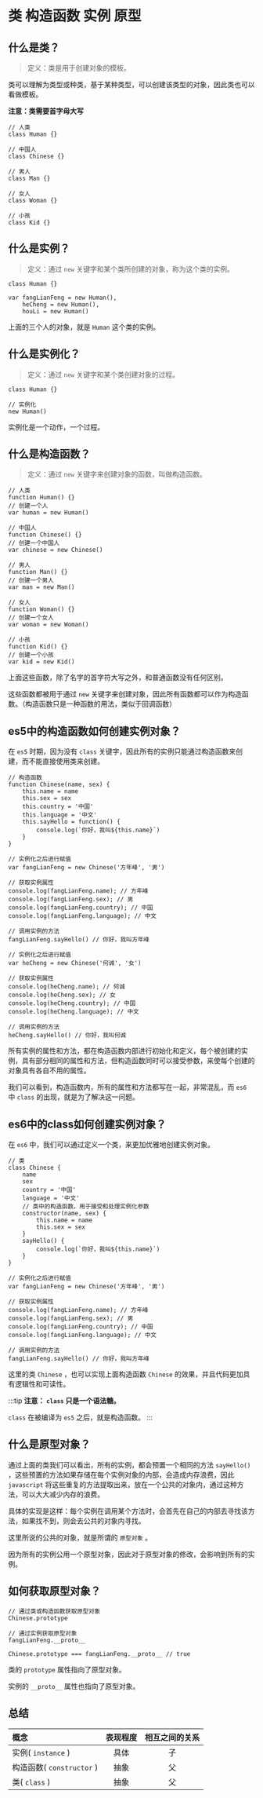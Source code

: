# 类 构造函数 实例 原型

## 什么是类？

> 定义：类是用于创建对象的模板。

类可以理解为类型或种类，基于某种类型，可以创建该类型的对象，因此类也可以看做模板。

**注意：类需要首字母大写**

```JS
// 人类
class Human {}

// 中国人
class Chinese {}

// 男人
class Man {}

// 女人
class Woman {}

// 小孩
class Kid {}
```

## 什么是实例？

> 定义：通过 `new` 关键字和某个类所创建的对象，称为这个类的实例。

```JS
class Human {}

var fangLianFeng = new Human(),
    heCheng = new Human(),
    houLi = new Human()
```

上面的三个人的对象，就是 `Human` 这个类的实例。

## 什么是实例化？

> 定义：通过 `new` 关键字和某个类创建对象的过程。

```JS
class Human {}

// 实例化
new Human()
```

实例化是一个动作，一个过程。

## 什么是构造函数？

> 定义：通过 `new` 关键字来创建对象的函数，叫做构造函数。

```JS
// 人类
function Human() {}
// 创建一个人
var human = new Human()

// 中国人
function Chinese() {}
// 创建一个中国人
var chinese = new Chinese()

// 男人
function Man() {}
// 创建一个男人
var man = new Man()

// 女人
function Woman() {}
// 创建一个女人
var woman = new Woman()

// 小孩
function Kid() {}
// 创建一个小孩
var kid = new Kid()
```

上面这些函数，除了名字的首字符大写之外，和普通函数没有任何区别。

这些函数都被用于通过 `new` 关键字来创建对象，因此所有函数都可以作为构造函数。（构造函数只是一种函数的用法，类似于回调函数）

## es5中的构造函数如何创建实例对象？

在 `es5` 时期，因为没有 `class` 关键字，因此所有的实例只能通过构造函数来创建，而不能直接使用类来创建。

```JS
// 构造函数
function Chinese(name, sex) {
    this.name = name
    this.sex = sex
    this.country = '中国'
    this.language = '中文'
    this.sayHello = function() {
        console.log(`你好，我叫${this.name}`)
    }
}

// 实例化之后进行赋值
var fangLianFeng = new Chinese('方年峰', '男')

// 获取实例属性
console.log(fangLianFeng.name); // 方年峰
console.log(fangLianFeng.sex); // 男
console.log(fangLianFeng.country); // 中国
console.log(fangLianFeng.language); // 中文

// 调用实例的方法
fangLianFeng.sayHello() // 你好，我叫方年峰

// 实例化之后进行赋值
var heCheng = new Chinese('何诚', '女')

// 获取实例属性
console.log(heCheng.name); // 何诚
console.log(heCheng.sex); // 女
console.log(heCheng.country); // 中国
console.log(heCheng.language); // 中文

// 调用实例的方法
heCheng.sayHello() // 你好，我叫何诚
```

所有实例的属性和方法，都在构造函数内部进行初始化和定义，每个被创建的实例，具有部分相同的属性和方法，但构造函数同时可以接受参数，来使每个创建的对象具有各自不用的属性。

我们可以看到，构造函数内，所有的属性和方法都写在一起，非常混乱，而 `es6` 中 `class` 的出现，就是为了解决这一问题。

## es6中的class如何创建实例对象？

在 `es6` 中，我们可以通过定义一个类，来更加优雅地创建实例对象。

```JS
// 类
class Chinese {
    name
    sex
    country = '中国'
    language = '中文'
    // 类中的构造函数，用于接受和处理实例化参数
    constructor(name, sex) {
        this.name = name
        this.sex = sex
    }
    sayHello() {
        console.log(`你好，我叫${this.name}`)
    }
}

// 实例化之后进行赋值
var fangLianFeng = new Chinese('方年峰', '男')

// 获取实例属性
console.log(fangLianFeng.name); // 方年峰
console.log(fangLianFeng.sex); // 男
console.log(fangLianFeng.country); // 中国
console.log(fangLianFeng.language); // 中文

// 调用实例的方法
fangLianFeng.sayHello() // 你好，我叫方年峰
```

这里的类 `Chinese` ，也可以实现上面构造函数 `Chinese` 的效果，并且代码更加具有逻辑性和可读性。

:::tip
**注意： `class` 只是一个语法糖。**

`class` 在被编译为 `es5` 之后，就是构造函数。
:::

## 什么是原型对象？

通过上面的类我们可以看出，所有的实例，都会预置一个相同的方法 `sayHello()` ，这些预置的方法如果存储在每个实例对象的内部，会造成内存浪费，因此 `javascript` 将这些重复的方法提取出来，放在一个公共的对象内，通过这种方法，可以大大减少内存的浪费。

具体的实现是这样：每个实例在调用某个方法时，会首先在自己的内部去寻找该方法，如果找不到，则会去公共的对象内寻找。

这里所说的公共的对象，就是所谓的 `原型对象` 。

因为所有的实例公用一个原型对象，因此对于原型对象的修改，会影响到所有的实例。

## 如何获取原型对象？

```JS
// 通过类或构造函数获取原型对象
Chinese.prototype

// 通过实例获取原型对象
fangLianFeng.__proto__

Chinese.prototype === fangLianFeng.__proto__ // true
```

类的 `prototype` 属性指向了原型对象。

实例的 `__proto__` 属性也指向了原型对象。

## 总结

|概念|表现程度|相互之间的关系|
|:-|:-:|:-:|
|实例( `instance` )|具体|子|
|构造函数( `constructor` )|抽象|父|
|类( `class` )|抽象|父|
